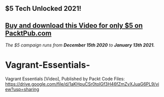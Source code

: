 ## $5 Tech Unlocked 2021!
[Buy and download this Video for only $5 on PacktPub.com](https://www.packtpub.com/product/vagrant-essentials-video/9781788479981)
-----
*The $5 campaign         runs from __December 15th 2020__ to __January 13th 2021.__*

# Vagrant-Essentials-
Vagrant Essentials [Video], Published by Packt
Code Files: https://drive.google.com/file/d/1aKHpuCSr0tolGf3H46fZmZvXJuaG6PL9/view?usp=sharing
